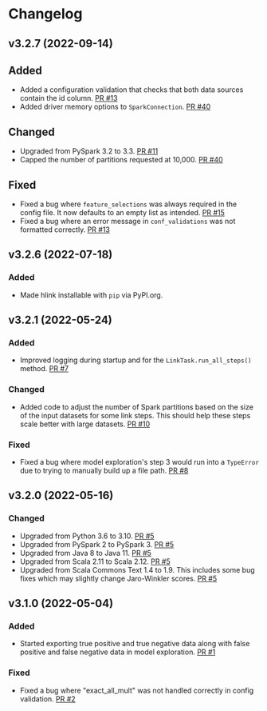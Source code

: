 # Changelog

## v3.2.7 (2022-09-14)

## Added

* Added a configuration validation that checks that both data sources contain the id column. [PR #13][pr13]
* Added driver memory options to `SparkConnection`. [PR #40][pr40]

## Changed

* Upgraded from PySpark 3.2 to 3.3. [PR #11][pr11]
* Capped the number of partitions requested at 10,000. [PR #40][pr40]

## Fixed

* Fixed a bug where `feature_selections` was always required in the config file.
It now defaults to an empty list as intended. [PR #15][pr15]
* Fixed a bug where an error message in `conf_validations` was not formatted correctly. [PR #13][pr13]

## v3.2.6 (2022-07-18)

### Added

* Made hlink installable with `pip` via PyPI.org.

## v3.2.1 (2022-05-24)

### Added

* Improved logging during startup and for the `LinkTask.run_all_steps()` method.
[PR #7][pr7]

### Changed

* Added code to adjust the number of Spark partitions based on the size of the input
datasets for some link steps. This should help these steps scale better with large
datasets. [PR #10][pr10]

### Fixed

* Fixed a bug where model exploration's step 3 would run into a `TypeError` due to
trying to manually build up a file path. [PR #8][pr8]

## v3.2.0 (2022-05-16)

### Changed

* Upgraded from Python 3.6 to 3.10. [PR #5][pr5]
* Upgraded from PySpark 2 to PySpark 3. [PR #5][pr5]
* Upgraded from Java 8 to Java 11. [PR #5][pr5]
* Upgraded from Scala 2.11 to Scala 2.12. [PR #5][pr5]
* Upgraded from Scala Commons Text 1.4 to 1.9. This includes some bug fixes which
may slightly change Jaro-Winkler scores. [PR #5][pr5]

## v3.1.0 (2022-05-04)

### Added

* Started exporting true positive and true negative data along with false positive
and false negative data in model exploration. [PR #1][pr1]

### Fixed

* Fixed a bug where "exact_all_mult" was not handled correctly in config validation.
[PR #2][pr2]


[pr1]: https://github.com/ipums/hlink/pull/1
[pr2]: https://github.com/ipums/hlink/pull/2
[pr5]: https://github.com/ipums/hlink/pull/5
[pr7]: https://github.com/ipums/hlink/pull/7
[pr8]: https://github.com/ipums/hlink/pull/8
[pr10]: https://github.com/ipums/hlink/pull/10
[pr11]: https://github.com/ipums/hlink/pull/11
[pr13]: https://github.com/ipums/hlink/pull/13
[pr15]: https://github.com/ipums/hlink/pull/15
[pr40]: https://github.com/ipums/hlink/pull/40
